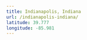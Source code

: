 ```yaml
---
title: Indianapolis, Indiana
url: /indianapolis-indiana/
latitude: 39.777
longitude: -85.981
---
```

